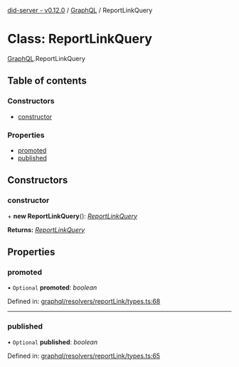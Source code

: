 [did-server - v0.12.0](../README.md) / [GraphQL](../modules/graphql.md) / ReportLinkQuery

# Class: ReportLinkQuery

[GraphQL](../modules/graphql.md).ReportLinkQuery

## Table of contents

### Constructors

- [constructor](graphql.reportlinkquery.md#constructor)

### Properties

- [promoted](graphql.reportlinkquery.md#promoted)
- [published](graphql.reportlinkquery.md#published)

## Constructors

### constructor

\+ **new ReportLinkQuery**(): [*ReportLinkQuery*](graphql.reportlinkquery.md)

**Returns:** [*ReportLinkQuery*](graphql.reportlinkquery.md)

## Properties

### promoted

• `Optional` **promoted**: *boolean*

Defined in: [graphql/resolvers/reportLink/types.ts:68](https://github.com/Puzzlepart/did/blob/dev/server/graphql/resolvers/reportLink/types.ts#L68)

___

### published

• `Optional` **published**: *boolean*

Defined in: [graphql/resolvers/reportLink/types.ts:65](https://github.com/Puzzlepart/did/blob/dev/server/graphql/resolvers/reportLink/types.ts#L65)
